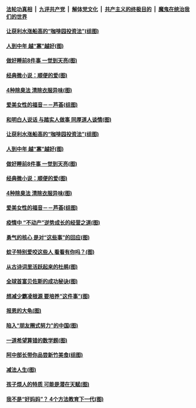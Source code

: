 

####  [法轮功真相](../../../../basic/blob/master/README.md?t=06030731) &nbsp;|&nbsp; [九评共产党](../../../../9ping.md/blob/master/README.md?t=06030731) &nbsp;|&nbsp; [解体党文化](../../../../jtdwh.md/blob/master/README.md?t=06030731)  &nbsp;|&nbsp; [共产主义的终极目的](../../../../gczydzjmd.md/blob/master/README.md?t=06030731) &nbsp;|&nbsp; [魔鬼在统治我们的世界](../../../../mgztzwmdsj.md/blob/master/README.md?t=06030731) 

#### [让获利水涨船高的“咖啡园投资法”(组图)](../pages/p8/935259.md?t=06030731) 

#### [人到中年 越“寡”越好(图)](../pages/p8/935161.md?t=06030731) 

#### [做好睡前8件事 一觉到天亮(图)](../pages/p8/935180.md?t=06030731) 

#### [经典微小说：顺便的爱(图)](../pages/p8/934772.md?t=06030731) 

#### [4种除臭法 清除衣服异味(图)](../pages/p8/935061.md?t=06030731) 

#### [爱美女性的福音－－芦荟(组图)](../pages/p8/935072.md?t=06030731) 

#### [和明白人说话 与踏实人做事 同厚道人谈情(图)](../pages/p8/934750.md?t=06030731) 

#### [让获利水涨船高的“咖啡园投资法”(组图)](../pages/p8/935259.md?t=06030731) 

#### [人到中年 越“寡”越好(图)](../pages/p8/935161.md?t=06030731) 

#### [做好睡前8件事 一觉到天亮(图)](../pages/p8/935180.md?t=06030731) 

#### [经典微小说：顺便的爱(图)](../pages/p8/934772.md?t=06030731) 

#### [4种除臭法 清除衣服异味(图)](../pages/p8/935061.md?t=06030731) 

#### [爱美女性的福音－－芦荟(组图)](../pages/p8/935072.md?t=06030731) 

#### [疫情中 “不动产”逆势成长的经营之道(图)](../pages/p8/934965.md?t=06030731) 

#### [勇气的核心 是对“这些事”的回应(图)](../pages/p8/934997.md?t=06030731) 

#### [蚊子特别爱咬这些人 看看有你吗？(图)](../pages/p8/934925.md?t=06030731) 

#### [从古诗词里活跃起来的杜鹃(图)](../pages/p8/934994.md?t=06030731) 

#### [全球首富贝佐斯的成功秘诀(图)](../pages/p8/933996.md?t=06030731) 

#### [想减少霸凌根源 要培养“这件事”(图)](../pages/p8/934942.md?t=06030731) 

#### [报恩的大龟(图)](../pages/p8/934554.md?t=06030731) 

#### [陷入“朋友圈式努力”的中国(图)](../pages/p8/934874.md?t=06030731) 

#### [一道希望算错的数学题(图)](../pages/p8/934867.md?t=06030731) 

#### [阿中部长带你品尝新竹美食(组图)](../pages/p8/934760.md?t=06030731) 

#### [减法人生(图)](../pages/p8/934768.md?t=06030731) 

#### [孩子烦人的特质 可能是潜在天赋(图)](../pages/p8/934807.md?t=06030731) 

#### [我不是“好妈妈”？ 4个方法教育下一代(图)](../pages/p8/934764.md?t=06030731) 

